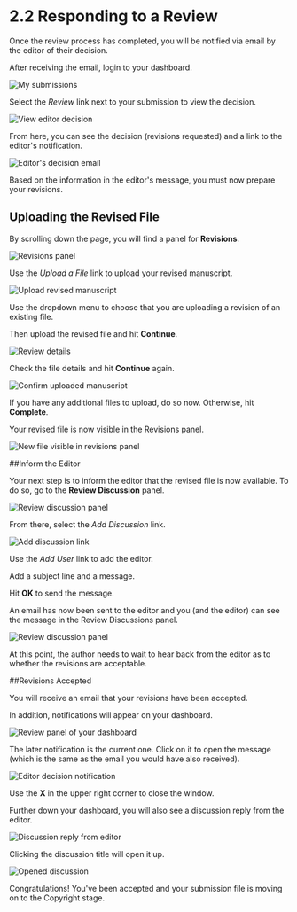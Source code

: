 # 2.2 Responding to a Review
Once the review process has completed, you will be notified via email by the editor of their decision.

After receiving the email, login to your dashboard.

![My submissions](./images/2-2-1.png)

Select the *Review* link next to your submission to view the decision.

![View editor decision](./images/2-2-2.png)

From here, you can see the decision (revisions requested) and a link to the editor's notification.

![Editor's decision email](./images/2-2-3.png)

Based on the information in the editor's message, you must now prepare your revisions.

## Uploading the Revised File

By scrolling down the page, you will find a panel for **Revisions**.

![Revisions panel](./images/2-2-4.png)

Use the *Upload a File* link to upload your revised manuscript.

![Upload revised manuscript](./images/2-2-5.png)

Use the dropdown menu to choose that you are uploading a revision of an existing file.

Then upload the revised file and hit **Continue**.

![Review details](./images/2-2-6.png)

Check the file details and hit **Continue** again.

![Confirm uploaded manuscript](./images/2-2-7.png)

If you have any additional files to upload, do so now. Otherwise, hit **Complete**.

Your revised file is now visible in the Revisions panel.

![New file visible in revisions panel](./images/2-2-8.png)

##Inform the Editor

Your next step is to inform the editor that the revised file is now available. To do so, go to the **Review Discussion** panel.

![Review discussion panel](./images/2-2-9.png)

From there, select the *Add Discussion* link.

![Add discussion link](./images/2-2-10.png)

Use the *Add User* link to add the editor.

Add a subject line and a message.

Hit **OK** to send the message.

An email has now been sent to the editor and you (and the editor) can see the message in the Review Discussions panel.

![Review discussion panel](./images/2-2-11.png)

At this point, the author needs to wait to hear back from the editor as to whether the revisions are acceptable.

##Revisions Accepted

You will receive an email that your revisions have been accepted.

In addition, notifications will appear on your dashboard.

![Review panel of your dashboard](./images/2-2-12.png)

The later notification is the current one. Click on it to open the message (which is the same as the email you would have also received).

![Editor decision notification](./images/2-2-13.png)

Use the **X** in the upper right corner to close the window.

Further down your dashboard, you will also see a discussion reply from the editor.

![Discussion reply from editor](./images/2-2-14.png)

Clicking the discussion title will open it up.

![Opened discussion](./images/2-2-15.png)

Congratulations! You've been accepted and your submission file is moving on to the Copyright stage.